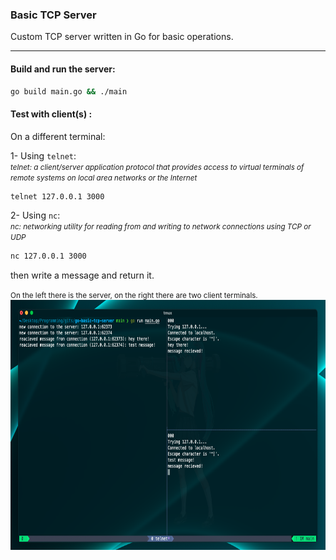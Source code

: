 ### Basic TCP Server

Custom TCP server written in Go for basic operations.

---

#### Build and run the server:

```bash
go build main.go && ./main
```

#### Test with client(s) :

On a different terminal:

1- Using `telnet`: <br>
<small>
_telnet: a client/server application protocol that provides access to virtual terminals of remote systems on local area networks or the Internet_
</small>

```bash
telnet 127.0.0.1 3000
```

2- Using `nc`: <br>
<small>_nc: networking utility for reading from and writing to network connections using TCP or UDP_</small>

```bash
nc 127.0.0.1 3000
```

then write a message and return it.

<small>On the left there is the server, on the right there are two client terminals.</small>
<img src="./img/ss.png" height="400" />
